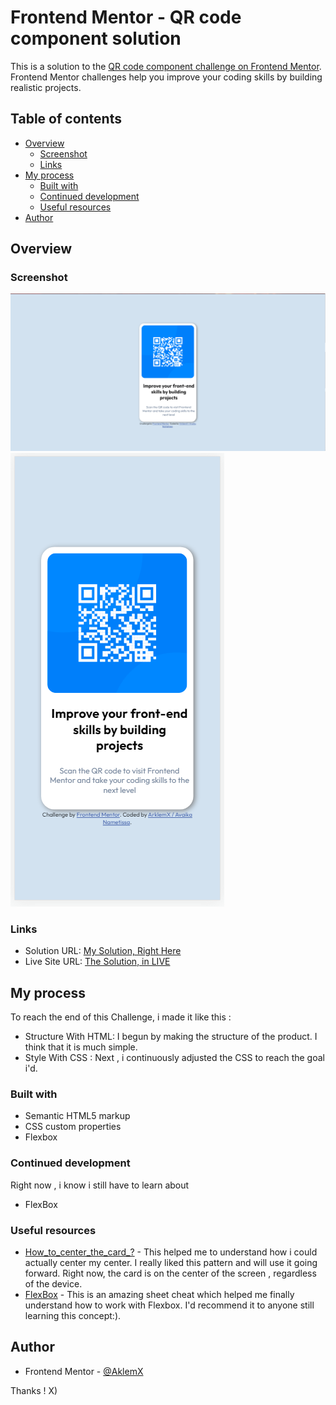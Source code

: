 # Frontend Mentor - QR code component solution

This is a solution to the [QR code component challenge on Frontend Mentor](https://www.frontendmentor.io/challenges/qr-code-component-iux_sIO_H). Frontend Mentor challenges help you improve your coding skills by building realistic projects. 

## Table of contents

- [Overview](#overview)
  - [Screenshot](#screenshot)
  - [Links](#links)
- [My process](#my-process)
  - [Built with](#built-with)
  - [Continued development](#continued-development)
  - [Useful resources](#useful-resources)
- [Author](#author)

## Overview
### Screenshot

![](./images/screenshot-desktop.png)
![](./images/screenshot-mobile.png)

### Links

- Solution URL: [My Solution, Right Here](https://github.com/ArklemX/qr-code-component-main-2)
- Live Site URL: [The Solution, in LIVE](https://arklemx.github.io/qr-code-component-main-2/index.html)

## My process

  To reach the end of this Challenge, i made it like this :
- Structure With HTML: I begun by making the structure of the product. I think that it is much simple. 
- Style With CSS : Next , i continuously adjusted the CSS to reach the goal i'd.
### Built with

- Semantic HTML5 markup
- CSS custom properties
- Flexbox

### Continued development

Right now , i know i still have to learn about

- FlexBox

### Useful resources

- [How_to_center_the_card_?]( https://css-tricks.com/quick-css-trick-how-to-center-an-object-exactly-in-the-center/ ) - This helped me to understand how i could actually center my center. I really liked this pattern and will use it going forward. Right now, the card is on the center of the screen , regardless of the device.
- [FlexBox](https://yoksel.github.io/flex-cheatsheet/) - This is an amazing sheet cheat which helped me finally understand how to work with Flexbox. I'd recommend it to anyone still learning this concept:). 

## Author

- Frontend Mentor - [@AklemX](https://www.frontendmentor.io/profile/ArklemX)

Thanks ! X)